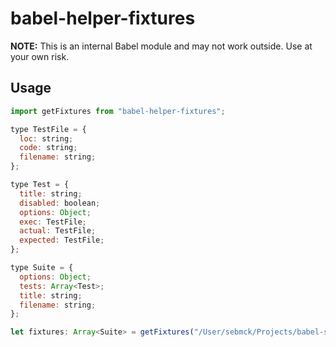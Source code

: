 # babel-helper-fixtures

**NOTE:** This is an internal Babel module and may not work outside. Use at your own risk.

## Usage

```javascript
import getFixtures from "babel-helper-fixtures";

type TestFile = {
  loc: string;
  code: string;
  filename: string;
};

type Test = {
  title: string;
  disabled: boolean;
  options: Object;
  exec: TestFile;
  actual: TestFile;
  expected: TestFile;
};

type Suite = {
  options: Object;
  tests: Array<Test>;
  title: string;
  filename: string;
};

let fixtures: Array<Suite> = getFixtures("/User/sebmck/Projects/babel-something/test/fixtures");
```
